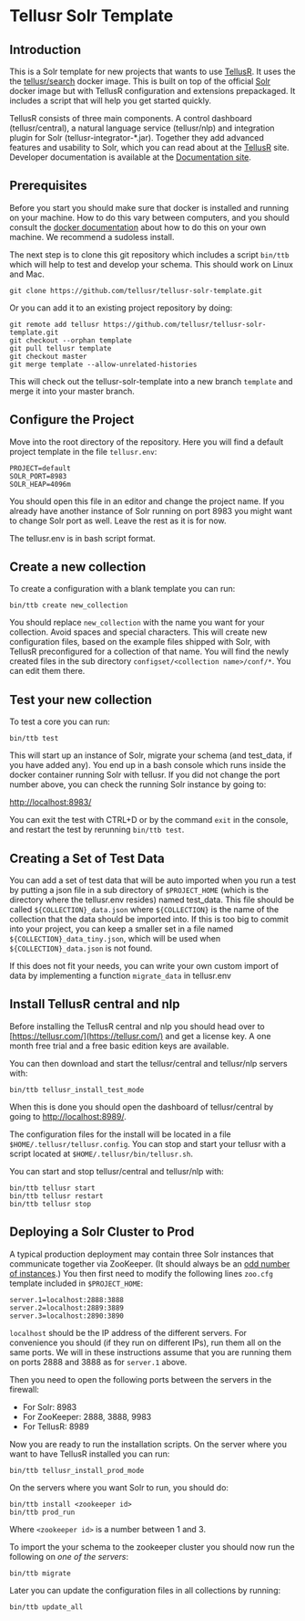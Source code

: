 ﻿# Tellusr Solr Template

## Introduction

This is a Solr template for new projects that wants to use [TellusR](https://tellusr.com/). It uses the the [tellusr/search](https://hub.docker.com/repository/docker/tellusr/search) docker image. This is built on top of the official [Solr](https://hub.docker.com/repository/docker/tellusr/search) docker image but with TellusR configuration and extensions prepackaged. It includes a script that will help you get started quickly.

TellusR consists of three main components. A control dashboard (tellusr/central), a natural language service (tellusr/nlp) and integration plugin for Solr (tellusr-integrator-*.jar). Together they add advanced features and usability to Solr, which you can read about at the [TellusR](https://tellusr.com/) site. Developer documentation is available at the [Documentation site](https://docs.tellusr.com/).


## Prerequisites

Before you start you should make sure that docker is installed and running on your machine. How to do this vary between computers, and you should consult the [docker documentation](https://docs.docker.com/get-docker/) about how to do this on your own machine. We recommend a sudoless install.

The next step is to clone this git repository which includes a script `bin/ttb` which will help to test and develop your schema. This should work on Linux and Mac.

```
git clone https://github.com/tellusr/tellusr-solr-template.git
```

Or you can add it to an existing project repository by doing:

```
git remote add tellusr https://github.com/tellusr/tellusr-solr-template.git
git checkout --orphan template
git pull tellusr template
git checkout master
git merge template --allow-unrelated-histories
```

This will check out the tellusr-solr-template into a new branch `template` and merge it into your master branch.


## Configure the Project

Move into the root directory of the repository. Here you will find a default project template in the file `tellusr.env`:

```
PROJECT=default
SOLR_PORT=8983
SOLR_HEAP=4096m
```

You should open this file in an editor and change the project name. If you already have another instance of Solr running on port 8983 you might want to change Solr port as well. Leave the rest as it is for now.

The tellusr.env is in bash script format.


## Create a new collection

To create a configuration with a blank template you can run:

`bin/ttb create new_collection`

You should replace `new_collection` with the name you want for your collection. Avoid spaces and special characters. This will create new configuration files, based on the example files shipped with Solr, with TellusR preconfigured for a collection of that name. You will find the newly created files in the sub directory `configset/<collection name>/conf/*`. You can edit them there.


## Test your new collection

To test a core you can run:

```bin/ttb test```

This will start up an instance of Solr, migrate your schema (and test_data, if you have added any). You end up in a bash console which runs inside the docker container running Solr with tellusr. If you did not change the port number above, you can check the running Solr instance by going to:

[http://localhost:8983/](http://localhost:8983/)

You can exit the test with CTRL+D or by the command `exit` in the console, and restart the test by rerunning `bin/ttb test`.

## Creating a Set of Test Data

You can add a set of test data that will be auto imported when you run a test by putting a json file in a sub directory of `$PROJECT_HOME` (which is the directory where the tellusr.env resides) named test_data. This file should be called `${COLLECTION}_data.json` where `${COLLECTION}` is the name of the collection that the data should be imported into. If this is too big to commit into your project, you can keep a smaller set in a file named `${COLLECTION}_data_tiny.json`, which will be used when `${COLLECTION}_data.json` is not found.

If this does not fit your needs, you can write your own custom import of data by implementing a function `migrate_data` in tellusr.env


## Install TellusR central and nlp

Before installing the TellusR central and nlp you should head over to [https://tellusr.com/](https://tellusr.com/) and get a license key. A one month free trial and a free basic edition keys are available.

You can then download and start the tellusr/central and tellusr/nlp servers with:

```
bin/ttb tellusr_install_test_mode
```

When this is done you should open the dashboard of tellusr/central by going to [http://localhost:8989/](http://localhost:8989/).

The configuration files for the install will be located in a file `$HOME/.tellusr/tellusr.config`. You can stop and start your tellusr with a script located at `$HOME/.tellusr/bin/tellusr.sh`.

You can start and stop tellusr/central and tellusr/nlp with:

```
bin/ttb tellusr start
bin/ttb tellusr restart
bin/ttb tellusr stop
```


## Deploying a Solr Cluster to Prod

A typical production deployment may contain three Solr instances that communicate together via ZooKeeper. (It should always be an [odd number of instances](https://solr.apache.org/guide/8_8/setting-up-an-external-zookeeper-ensemble.html).) You then first need to modify the following lines `zoo.cfg` template included in `$PROJECT_HOME`:

```
server.1=localhost:2888:3888
server.2=localhost:2889:3889
server.3=localhost:2890:3890
```

`localhost` should be the IP address of the different servers. For convenience you should (if they run on different IPs), run them all on the same ports. We will in these instructions assume that you are running them on ports 2888 and 3888 as for `server.1` above.

Then you need to open the following ports between the servers in the firewall:

 * For Solr: 8983
 * For ZooKeeper: 2888, 3888, 9983
 * For TellusR: 8989

Now you are ready to run the installation scripts. On the server where you want to have TellusR installed you can run:

```
bin/ttb tellusr_install_prod_mode
```

On the servers where you want Solr to run, you should do:

```
bin/ttb install <zookeeper id>
bin/ttb prod_run
```

Where `<zookeeper id>` is a number between 1 and 3.

To import the your schema to the zookeeper cluster you should now run the following on *one of the servers*:

```
bin/ttb migrate
```

Later you can update the configuration files in all collections by running:

```
bin/ttb update_all
```
